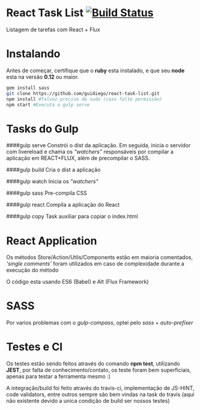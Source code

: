 # React Task List [![Build Status](https://travis-ci.org/guidiego/react-task-list.svg?branch=master)](https://travis-ci.org/guidiego/react-task-list)
Listagem de tarefas com React + Flux

# Instalando
Antes de começar, certifique que o **ruby** esta instalado, e que seu **node** esta na versão **0.12** ou maior.

```sh
gem install sass
git clone https://github.com/guidiego/react-task-list.git
npm install #Talvez precise de sudo (caso falte permissão)
npm start #Executa o gulp serve
```
# Tasks do Gulp

####gulp serve
Constrói o dist da aplicação. Em seguida, inicia o servidor com livereload e chama os *"watchers"* responsáveis por compilar a aplicação em REACT+FLUX, além de precompilar o SASS.

####gulp build
Cria o dist a aplicação

####gulp watch
Inicia os *"watchers"*

####gulp sass
Pre-compila CSS

####gulp react
Compila a aplicação do React

####gulp copy
Task auxiliar para copiar o index.html

# React Application
Os métodos Store/Action/Utils/Components estão em maioria comentados, *'single comments'* foram utilizados em caso de complexidade durante a execução do método

O código esta usando ES6 (Babel) e Alt (Flux Framework)

# SASS
Por varios problemas com o *gulp-compass*, optei pelo *sass* + *auto-prefixer*

# Testes e CI
Os testes estão sendo feitos através do comando **npm test**, utilizando **JEST**, por falta de conhecimento/contato, os teste foram bem superficiais, apenas para testar a ferramenta mesmo :)

A integração/build foi feito através do travis-ci, implementação de JS-HINT, code validators, entre outros sempre são bem vindas na task do travis (aqui não existente devido a unica condição de build ser nossos testes)
